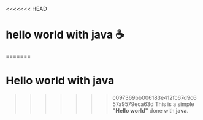 <<<<<<< HEAD
# hello world with java :coffee:
=======
# Hello world with java
>>>>>>> c097369bb006183e412fc67d9c657a9579eca63d
 This is a simple **"Hello world"** done with **java**.
